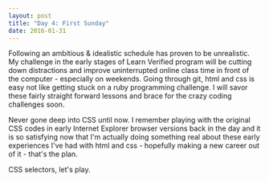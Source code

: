 ```yaml
---
layout: post
title: "Day 4: First Sunday"
date: 2016-01-31
---
```


Following an ambitious & idealistic schedule has proven to be unrealistic.  My challenge in the early stages of Learn Verified program will be cutting down distractions and improve uninterrupted online class time in front of the computer - especially on weekends. Going through git, html and css is easy not like getting stuck on a ruby programming challenge. I will savor these fairly straight forward lessons and brace for the crazy coding challenges soon.

Never gone deep into CSS until now. I remember playing with the original CSS codes in early Internet Explorer browser versions back in the day and it is so satisfying now that I'm actually doing something real about these early experiences I've had with html and css - hopefully making a new career out of it - that's the plan.

CSS selectors, let's play.
